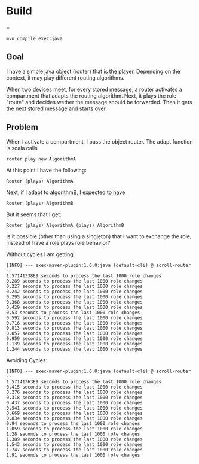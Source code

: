 # Build
=

`mvn compile exec:java`

## Goal

I have a simple java object (router) that is the player. 
Depending on the context, it may play different routing algorithms.

When two devices meet, for every stored message, a router activates a compartment that adapts the routing algorithm.
Next, it plays the role "route" and decides wether the message should be forwarded.
Then it gets the next stored message and starts over.

## Problem

When I activate a compartment, I pass the object router.
The adapt function is scala calls 

```
router play new AlgorithmA
```

At this point I have the following:

```
Router (plays) AlgorithmA
```

Next, if I adapt to algorithmB, I expected to have

```
Router (plays) AlgorithmB
```

But it seems that I get:

```
Router (plays) AlgorithmA (plays) AlgorithmB
```

Is it possible (other than using a singleton) that I want to exchange the role, instead of have a role plays role behavior?


Without cycles I am getting:

```
[INFO] --- exec-maven-plugin:1.6.0:java (default-cli) @ scroll-router ---
1.57141338E9 seconds to process the last 1000 role changes
0.289 seconds to process the last 1000 role changes
0.227 seconds to process the last 1000 role changes
0.242 seconds to process the last 1000 role changes
0.295 seconds to process the last 1000 role changes
0.368 seconds to process the last 1000 role changes
0.429 seconds to process the last 1000 role changes
0.53 seconds to process the last 1000 role changes
0.592 seconds to process the last 1000 role changes
0.716 seconds to process the last 1000 role changes
0.813 seconds to process the last 1000 role changes
0.857 seconds to process the last 1000 role changes
0.959 seconds to process the last 1000 role changes
1.139 seconds to process the last 1000 role changes
1.244 seconds to process the last 1000 role changes
```

Avoiding Cycles:

```
[INFO] --- exec-maven-plugin:1.6.0:java (default-cli) @ scroll-router ---
1.57141363E9 seconds to process the last 1000 role changes
0.415 seconds to process the last 1000 role changes
0.276 seconds to process the last 1000 role changes
0.318 seconds to process the last 1000 role changes
0.437 seconds to process the last 1000 role changes
0.541 seconds to process the last 1000 role changes
0.669 seconds to process the last 1000 role changes
0.834 seconds to process the last 1000 role changes
0.94 seconds to process the last 1000 role changes
1.059 seconds to process the last 1000 role changes
1.28 seconds to process the last 1000 role changes
1.389 seconds to process the last 1000 role changes
1.543 seconds to process the last 1000 role changes
1.747 seconds to process the last 1000 role changes
1.91 seconds to process the last 1000 role changes
```



